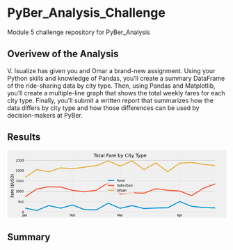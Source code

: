 # PyBer_Analysis_Challenge
Module 5 challenge repository for PyBer_Analysis





## Overivew of the Analysis
V. Isualize has given you and Omar a brand-new assignment. Using your Python skills and knowledge of Pandas, you’ll create a summary DataFrame of the ride-sharing data by city type. Then, using Pandas and Matplotlib, you’ll create a multiple-line graph that shows the total weekly fares for each city type. Finally, you’ll submit a written report that summarizes how the data differs by city type and how those differences can be used by decision-makers at PyBer.

## Results

![Graph of Total Fares by City Type](/analysis/Pyber_fare_summary.png)







## Summary
